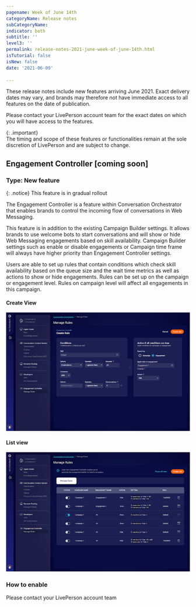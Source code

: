 ```yaml
---
pagename: Week of June 14th
categoryName: Release notes
subCategoryName: 
indicator: both
subtitle: ''
level3: ''
permalink: release-notes-2021-june-week-of-june-14th.html
isTutorial: false
isNew: false
date: '2021-06-09'

---
```


These release notes include new features arriving June 2021. Exact delivery dates may vary, and brands may therefore not have immediate access to all features on the date of publication.

Please contact your LivePerson account team for the exact dates on which you will have access to the features.

{: .important}  
The timing and scope of these features or functionalities remain at the sole discretion of LivePerson and are subject to change.

## Engagement Controller [coming soon]
### Type: New feature 

{: .notice}
This feature is in gradual rollout

The Engagement Controller is a feature within Conversation Orchestrator that enables brands to control the incoming flow of conversations in Web Messaging.

This feature is in addition to the existing Campaign Builder settings. It allows brands to use welcome bots to start conversations and will show or hide Web Messaging engagements based on skill availability. Campaign Builder settings such as enable or disable engagements or Campaign time frame will always have higher priority than Engagement Controller settings.

Users are able to set up rules that contain conditions which check skill availability based on the queue size and the wait time metrics as well as actions to show or hide engagements. Rules can be set up on the campaign or engagement level. Rules on campaign level will affect all engagements in this campaign.

#### Create View

![](img/EC1.png)

#### List view
![](img/EC2.png)

### How to enable
Please contact your LivePerson account team
